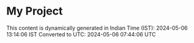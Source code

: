 # My Project

This content is dynamically generated in Indian Time (IST): 2024-05-06 13:14:06 IST
Converted to UTC: 2024-05-06 07:44:06 UTC
